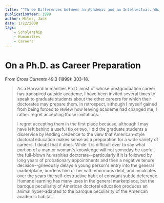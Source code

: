```yaml
---
title: "“Three Differences between an Academic and an Intellectual: What Happens to the Liberal Arts When They are Kicked Off Campus?”"
publicationYear: 1999
author: Miles, Jack
date: 1/22/2008
tags:
    - Scholarship
    - Humanities
    - Careers
---
```


# On a Ph.D. as Career Preparation

From _Cross Currents_ 49.3 (1999): 303-18.

>As a Harvard humanities Ph.D. most of whose postgraduation career has transpired outside academe, I have been invited several times to speak to graduate students about the other careers for which their doctorates may prepare them. In retrospect, although I myself gained from being forced to review how leaving academe had changed me, I rather regret accepting those invitations.
>
> I regret accepting them in the first place because, although I may have left behind a useful tip or two, I did the graduate students a disservice by lending credence to the view that American-style doctoral education makes sense as a preparation for a wide variety of careers. I doubt that it does. While it is difficult ever to say what portion of a man or woman's knowledge will not someday be useful, the full-blown humanities doctorate--particularly if it is followed by long years of probationary appointments and then a negative tenure decision--grievously delays a young person's entry into the general marketplace, burdens him or her with enormous debt, and inculcates over the years the self-destructive habit of constant subtle deference. Humane learning has many uses in the general marketplace, but the baroque peculiarity of American doctoral education produces an animal hyper-adapted to the baroque peculiarity of the American academic habitat.
